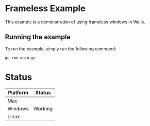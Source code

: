 # Frameless Example

This example is a demonstration of using frameless windows in Wails.

## Running the example

To run the example, simply run the following command:

```bash
go run main.go
```

# Status

| Platform | Status  |
|----------|---------|
| Mac      |         |
| Windows  | Working |
| Linux    |         |

